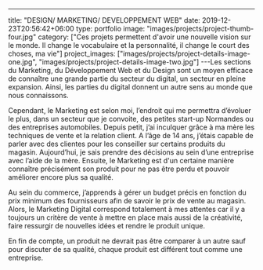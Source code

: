 ---
title: "DESIGN/ MARKETING/ DEVELOPPEMENT WEB"
date: 2019-12-23T20:56:42+06:00
type: portfolio
image: "images/projects/project-thumb-four.jpg"
category: ["Ces projets permettent d'avoir une nouvelle vision sur le monde. Il change le vocabulaire et la personnalité, il change le court des choses, ma vie"]
project_images: ["images/projects/project-details-image-one.jpg", "images/projects/project-details-image-two.jpg"]
---Les sections du Marketing, du Développement Web et du Design sont un moyen efficace de connaître une grande partie du secteur du digital, un secteur en pleine expansion. Ainsi, les parties du digital donnent un autre sens au monde que nous connaissons. 

Cependant, le Marketing est selon moi, l’endroit qui me permettra d’évoluer le plus, dans un secteur que je convoite, des petites start-up Normandes ou des entreprises automobiles. Depuis petit, j’ai inculquer grâce à ma mère les techniques de vente et la relation client. A l’âge de 14 ans, j’étais capable de parler avec des clientes pour les conseiller sur certains produits du magasin. Aujourd’hui, je sais prendre des décisions au sein d’une entreprise avec l’aide de la mère. Ensuite, le Marketing est d'un certaine manière connaître précisément son produit pour ne pas être perdu et pouvoir améliorer encore plus sa qualité. 

Au sein du commerce, j’apprends à gérer un budget précis en fonction du prix minimum des fournisseurs afin de savoir le prix de vente au magasin. Alors, le Marketing Digital correspond totalement à mes attentes car il y a toujours un critère de vente à mettre en place mais aussi de la créativité, faire ressurgir de nouvelles idées et rendre le produit unique.

En fin de compte, un produit ne devrait pas être comparer à un autre sauf pour discuter de sa qualité, chaque produit est différent tout comme une entreprise.




